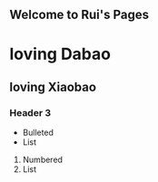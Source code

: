 ## Welcome to Rui's Pages


# loving Dabao
## loving Xiaobao
### Header 3

- Bulleted
- List

1. Numbered
2. List


